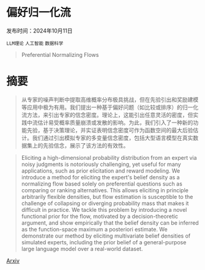 # 偏好归一化流

发布时间：2024年10月11日

`LLM理论` `人工智能` `数据科学`

> Preferential Normalizing Flows

# 摘要

> 从专家的噪声判断中提取高维概率分布极具挑战，但在先验引出和奖励建模等应用中极为有用。我们提出一种基于偏好问题（如比较或排序）的归一化流方法，来引出专家的信念密度。理论上，这能引出任意灵活的密度，但实践中流估计易受概率质量崩溃或发散的影响。为此，我们引入了一种新的功能先验，基于决策理论，并实证表明信念密度可作为函数空间的最大后验估计。我们通过引出模拟专家的多变量信念密度，包括大型语言模型在真实数据集上的先验信念，展示了该方法的有效性。

> Eliciting a high-dimensional probability distribution from an expert via noisy judgments is notoriously challenging, yet useful for many applications, such as prior elicitation and reward modeling. We introduce a method for eliciting the expert's belief density as a normalizing flow based solely on preferential questions such as comparing or ranking alternatives. This allows eliciting in principle arbitrarily flexible densities, but flow estimation is susceptible to the challenge of collapsing or diverging probability mass that makes it difficult in practice. We tackle this problem by introducing a novel functional prior for the flow, motivated by a decision-theoretic argument, and show empirically that the belief density can be inferred as the function-space maximum a posteriori estimate. We demonstrate our method by eliciting multivariate belief densities of simulated experts, including the prior belief of a general-purpose large language model over a real-world dataset.

[Arxiv](https://arxiv.org/abs/2410.08710)